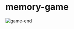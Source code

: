 # memory-game




![game-end](https://user-images.githubusercontent.com/73198111/110516958-fcfae080-80e8-11eb-9d7e-3fcc7c8548d2.png)
